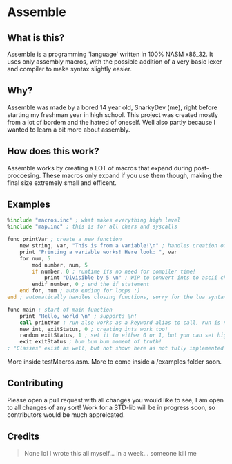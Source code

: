 # Assemble

## What is this?

Assemble is a programming 'language' written in 100% NASM x86_32. It uses only assembly macros, with the possible addition of a very basic lexer and compiler to make syntax slightly easier.

## Why?

Assemble was made by a bored 14 year old, SnarkyDev (me), right before starting my freshman year in high school. This project was created mostly from a lot of bordem and the hatred of oneself. Well also partly because I wanted to learn a bit more about assembly.

## How does this work?

Assemble works by creating a LOT of macros that expand during post-proccesing. These macros only expand if you use them though, making the final size extremely small and efficent.

## Examples

```asm
%include "macros.inc" ; what makes everything high level
%include "map.inc" ; this is for all chars and syscalls

func printVar ; create a new function
    new string, var, "This is from a variable!\n" ; handles creation of all types and putting it in correct section!
    print "Printing a variable works! Here look: ", var
    for num, 5
        mod number, num, 5
        if number, 0 ; runtime ifs no need for compiler time!
            print "Divisible by 5 \n" ; WIP to convert ints to ascii chars, otherwise would be here!
        endif number, 0 ; end the if statement
    end for, num ; auto ending for loops :)
end ; automatically handles closing functions, sorry for the lua syntax lol

func main ; start of main function
    print "Hello, world \n" ; supports \n!
    call printVar ; run also works as a keyword alias to call, run is needed in classes
    new int, exitStatus, 0 ; creating ints work too!
    random exitStatus, 1 ; set it to either 0 or 1, but you can set higher for more fun exit codes!
    exit exitStatus ; bum bum bum moment of truth!
; "Classes" exist as well, but not shown here as not fully implemented yet!

```

More inside testMacros.asm. More to come inside a /examples folder soon.

## Contributing

Please open a pull request with all changes you would like to see, I am open to all changes of any sort! Work for a STD-lib will be in progress soon, so contributors would be much appreicated.

## Credits

> None lol I wrote this all myself... in a week... someone kill me
